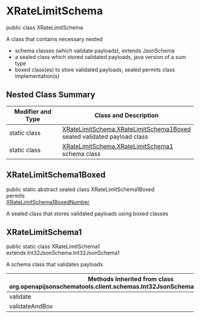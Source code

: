 # XRateLimitSchema
public class XRateLimitSchema

A class that contains necessary nested
- schema classes (which validate payloads), extends JsonSchema
- a sealed class which stored validated payloads, java version of a sum type
- boxed class(es) to store validated payloads, sealed permits class implementation(s)

## Nested Class Summary
| Modifier and Type | Class and Description |
| ----------------- | ---------------------- |
| static class | [XRateLimitSchema.XRateLimitSchema1Boxed](#xratelimitschema1boxed)<br> sealed validated payload class |
| static class | [XRateLimitSchema.XRateLimitSchema1](#xratelimitschema1)<br> schema class |

## XRateLimitSchema1Boxed
public static abstract sealed class XRateLimitSchema1Boxed<br>
permits<br>
[XRateLimitSchema1BoxedNumber](#xratelimitschema1boxednumber)

A sealed class that stores validated payloads using boxed classes

## XRateLimitSchema1
public static class XRateLimitSchema1<br>
extends Int32JsonSchema.Int32JsonSchema1

A schema class that validates payloads

| Methods Inherited from class org.openapijsonschematools.client.schemas.Int32JsonSchema.Int32JsonSchema1 |
| ------------------------------------------------------------------ |
| validate                                                           |
| validateAndBox                                                     |
